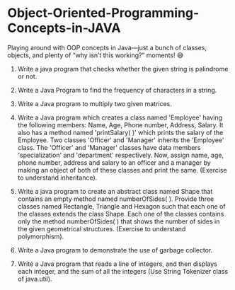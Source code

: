 # Object-Oriented-Programming-Concepts-in-JAVA
Playing around with OOP concepts in Java—just a bunch of classes, objects, and plenty of “why isn’t this working?” moments! 😅

1. Write a java program that checks whether the given string is palindrome or not.

2) Write a Java Program to find the frequency of characters in a string. 

3) Write a Java program to multiply two given matrices. 

4) Write a Java program which creates a class named 'Employee' having the following members: Name, Age, Phone number, Address, Salary. It also has a method named 'printSalary( )' which prints the salary of the Employee. Two classes 'Officer' and 'Manager' inherits the 'Employee' class. The 'Officer' and 'Manager' classes have data members 'specialization' and 'department' respectively. Now, assign name, age, phone number, address and salary to an officer and a manager by making an object of both of these classes and print the same. (Exercise to understand inheritance). 

5) Write a java program to create an abstract class named Shape that contains an empty method named numberOfSides( ). Provide three classes named Rectangle, Triangle and Hexagon such that each one of the classes extends the class Shape. Each one of the classes contains only the method numberOfSides( ) that shows the number of sides in the given geometrical structures. (Exercise to understand polymorphism). 

6) Write a Java program to demonstrate the use of garbage collector.

7) Write a Java program that reads a line of integers, and then displays each integer, and the sum of all the integers (Use String Tokenizer class of java.util). 
